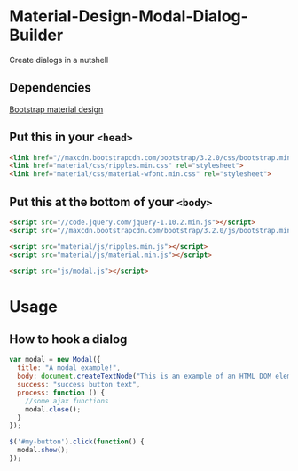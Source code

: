 # Material-Design-Modal-Dialog-Builder
Create dialogs in a nutshell

## Dependencies
[Bootstrap material design](http://fezvrasta.github.io/bootstrap-material-design/)

## Put this in your ```<head>```
```html
<link href="//maxcdn.bootstrapcdn.com/bootstrap/3.2.0/css/bootstrap.min.css" rel="stylesheet">
<link href="material/css/ripples.min.css" rel="stylesheet">
<link href="material/css/material-wfont.min.css" rel="stylesheet">
```
## Put this at the bottom of your ```<body>```
```html
<script src="//code.jquery.com/jquery-1.10.2.min.js"></script>
<script src="//maxcdn.bootstrapcdn.com/bootstrap/3.2.0/js/bootstrap.min.js"></script>

<script src="material/js/ripples.min.js"></script>
<script src="material/js/material.min.js"></script>

<script src="js/modal.js"></script>
```
# Usage
## How to hook a dialog

```javascript
var modal = new Modal({
  title: "A modal example!",
  body: document.createTextNode("This is an example of an HTML DOM element added to the body of the modal."),
  success: "success button text",
  process: function () {
    //some ajax functions
    modal.close();
  }
});

$('#my-button').click(function() {
  modal.show();
});
```
